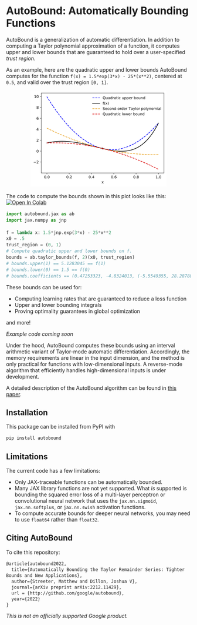 # AutoBound: Automatically Bounding Functions

AutoBound is a generalization of automatic differentiation.  In addition to
computing a Taylor polynomial approximation of a function, it computes upper
and lower bounds that are guaranteed to hold over a user-specified
_trust region_.

As an example, here are the quadratic upper and lower bounds AutoBound computes
for the function `f(x) = 1.5*exp(3*x) - 25*(x**2)`, centered at `0.5`, and
valid over the trust region `[0, 1]`.

<div align="center">
<img src="autobound/example_bounds.png" alt="Example quadratic upper and lower bounds"></img>
</div>

The code to compute the bounds shown in this plot looks like this: [![Open In Colab](https://colab.research.google.com/assets/colab-badge.svg)](https://colab.research.google.com/github/google/autobound/blob/main/notebooks/quickstart.ipynb)

```python
import autobound.jax as ab
import jax.numpy as jnp

f = lambda x: 1.5*jnp.exp(3*x) - 25*x**2
x0 = .5
trust_region = (0, 1)
# Compute quadratic upper and lower bounds on f.
bounds = ab.taylor_bounds(f, 2)(x0, trust_region)
# bounds.upper(1) == 5.1283045 == f(1)
# bounds.lower(0) == 1.5 == f(0)
# bounds.coefficients == (0.47253323, -4.8324013, (-5.5549355, 28.287888))
```

These bounds can be used for:

*   Computing learning rates that are guaranteed to reduce a loss function
*   Upper and lower bounding integrals
*   Proving optimality guarantees in global optimization

and more!

*Example code coming soon*

Under the hood, AutoBound computes these bounds using an interval arithmetic
variant of Taylor-mode automatic differentiation.  Accordingly, the memory
requirements are linear in the input dimension, and the method is only
practical for functions with low-dimensional inputs.  A reverse-mode algorithm
that efficiently handles high-dimensional inputs is under development.

A detailed description of the AutoBound algorithm can be found in
[this paper](https://arxiv.org/abs/2212.11429).

## Installation

This package can be installed from PyPI with

```bash
pip install autobound
```

## Limitations

The current code has a few limitations:

*   Only JAX-traceable functions can be automatically bounded.
*   Many JAX library functions are not yet supported.  What _is_
    supported is bounding the squared error loss of a multi-layer perceptron or convolutional neural network that uses the `jax.nn.sigmoid`, `jax.nn.softplus`, or `jax.nn.swish` activation functions.
*   To compute accurate bounds for deeper neural networks, you may need to use
    `float64` rather than `float32`.

## Citing AutoBound

To cite this repository:

```
@article{autobound2022,
  title={Automatically Bounding the Taylor Remainder Series: Tighter Bounds and New Applications},
  author={Streeter, Matthew and Dillon, Joshua V},
  journal={arXiv preprint arXiv:2212.11429},
  url = {http://github.com/google/autobound},
  year={2022}
}
```

*This is not an officially supported Google product.*
